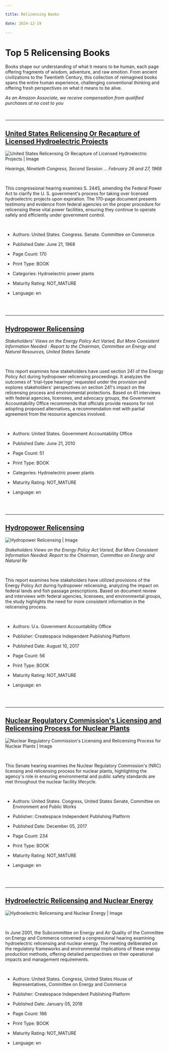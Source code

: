 ```yaml
---

title: Relicensing Books

date: 2024-12-19

---
```



# Top 5 Relicensing Books

Books shape our understanding of what it means to be human, each page offering fragments of wisdom, adventure, and raw emotion. From ancient civilizations to the Twentieth Century, this collection of reimagined books spans the entire human experience, challenging conventional thinking and offering fresh perspectives on what it means to be alive. 

*As an Amazon Associate, we receive compensation from qualified purchases at no cost to you*

<br>

<hr>


## [United States Relicensing Or Recapture of Licensed Hydroelectric Projects](https://serp.ly/@serpbooks/github/amazon/United+States+Relicensing+Or+Recapture+of+Licensed+Hydroelectric+Projects?i=stripbooks)

![United States Relicensing Or Recapture of Licensed Hydroelectric Projects | Image](https://books.google.com/books/publisher/content/images/frontcover/Og03AQAAIAAJ?fife=w4000-h6000&source=gbs\_api)

*Hearings, Ninetieth Congress, Second Session ... February 26 and 27, 1968*

<br>

This congressional hearing examines S. 2445, amending the Federal Power Act to clarify the U. S. government's process for taking over licensed hydroelectric projects upon expiration. The 170-page document presents testimony and evidence from federal agencies on the proper procedure for relicensing these vital power facilities, ensuring they continue to operate safely and efficiently under government control. 

<br>

- Authors: United States. Congress. Senate. Committee on Commerce

- Published Date: June 21, 1968

- Page Count: 170

- Print Type: BOOK

- Categories: Hydroelectric power plants

- Maturity Rating: NOT\_MATURE

- Language: en

<br>

<br>

<hr>


## [Hydropower Relicensing](https://serp.ly/@serpbooks/github/amazon/Hydropower+Relicensing?i=stripbooks)

*Stakeholders' Views on the Energy Policy Act Varied, But More Consistent Information Needed : Report to the Chairman, Committee on Energy and Natural Resources, United States Senate*

<br>

This report examines how stakeholders have used section 241 of the Energy Policy Act during hydropower relicensing proceedings. It analyzes the outcomes of 'trial-type hearings' requested under the provision and explores stakeholders' perspectives on section 241's impact on the relicensing process and environmental protections. Based on 61 interviews with federal agencies, licensees, and advocacy groups, the Government Accountability Office recommends that officials provide reasons for not adopting proposed alternatives, a recommendation met with partial agreement from the resource agencies involved. 

<br>

- Authors: United States. Government Accountability Office

- Published Date: June 21, 2010

- Page Count: 51

- Print Type: BOOK

- Categories: Hydroelectric power plants

- Maturity Rating: NOT\_MATURE

- Language: en

<br>

<br>

<hr>


## [Hydropower Relicensing](https://serp.ly/@serpbooks/github/amazon/Hydropower+Relicensing?i=stripbooks)

![Hydropower Relicensing | Image](https://books.google.com/books/publisher/content/images/frontcover/UrRZtAEACAAJ?fife=w4000-h6000&source=gbs\_api)

*Stakeholders Views on the Energy Policy Act Varied, But More Consistent Information Needed: Report to the Chairman, Committee on Energy and Natural Re*

<br>

This report examines how stakeholders have utilized provisions of the Energy Policy Act during hydropower relicensing, analyzing the impact on federal lands and fish passage prescriptions. Based on document review and interviews with federal agencies, licensees, and environmental groups, the study highlights the need for more consistent information in the relicensing process. 

<br>

- Authors: U.s. Government Accountability Office

- Publisher: Createspace Independent Publishing Platform

- Published Date: August 10, 2017

- Page Count: 56

- Print Type: BOOK

- Maturity Rating: NOT\_MATURE

- Language: en

<br>

<br>

<hr>


## [Nuclear Regulatory Commission's Licensing and Relicensing Process for Nuclear Plants](https://serp.ly/@serpbooks/github/amazon/Nuclear+Regulatory+Commissions+Licensing+and+Relicensing+Process+for+Nuclear+Plants?i=stripbooks)

![Nuclear Regulatory Commission's Licensing and Relicensing Process for Nuclear Plants | Image](https://books.google.com/books/publisher/content/images/frontcover/M-eztAEACAAJ?fife=w4000-h6000&source=gbs\_api)

<br>

This Senate hearing examines the Nuclear Regulatory Commission's (NRC) licensing and relicensing process for nuclear plants, highlighting the agency's role in ensuring environmental and public safety standards are met throughout the nuclear facility lifecycle. 

<br>

- Authors: United States. Congress, United States Senate, Committee on Environment and Public Works

- Publisher: Createspace Independent Publishing Platform

- Published Date: December 05, 2017

- Page Count: 234

- Print Type: BOOK

- Maturity Rating: NOT\_MATURE

- Language: en

<br>

<br>

<hr>


## [Hydroelectric Relicensing and Nuclear Energy](https://serp.ly/@serpbooks/github/amazon/Hydroelectric+Relicensing+and+Nuclear+Energy?i=stripbooks)

![Hydroelectric Relicensing and Nuclear Energy | Image](https://books.google.com/books/publisher/content/images/frontcover/kYZDtAEACAAJ?fife=w4000-h6000&source=gbs\_api)

<br>

In June 2001, the Subcommittee on Energy and Air Quality of the Committee on Energy and Commerce convened a congressional hearing examining hydroelectric relicensing and nuclear energy. The meeting deliberated on the regulatory frameworks and environmental implications of these energy production methods, offering detailed perspectives on their operational impacts and management requirements.

<br>

- Authors: United States. Congress, United States House of Representatives, Committee on Energy and Commerce

- Publisher: Createspace Independent Publishing Platform

- Published Date: January 05, 2018

- Page Count: 186

- Print Type: BOOK

- Maturity Rating: NOT\_MATURE

- Language: en

<br>

